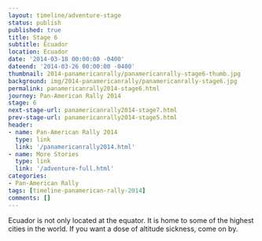 ```yaml
---
layout: timeline/adventure-stage
status: publish
published: true
title: Stage 6
subtitle: Ecuador
location: Ecuador
date: '2014-03-18 00:00:00 -0400'
dateend: '2014-03-26 00:00:00 -0400'
thumbnail: 2014-panamericanrally/panamericanrally-stage6-thumb.jpg
background: img/2014-panamericanrally/panamericanrally-stage6.jpg
permalink: panamericanrally2014-stage6.html
journey: Pan-American Rally 2014
stage: 6
next-stage-url: panamericanrally2014-stage7.html
prev-stage-url: panamericanrally2014-stage5.html
header:
- name: Pan-American Rally 2014
  type: link
  link: '/panamericanrally2014.html'
- name: More Stories
  type: link
  link: '/adventure-full.html'
categories:
- Pan-American Rally
tags: [timeline-panamerican-rally-2014]
comments: []
---
```

Ecuador is not only located at the equator. It is home to some of the highest cities in the world. If you want a dose of altitude sickness, come on by. 

